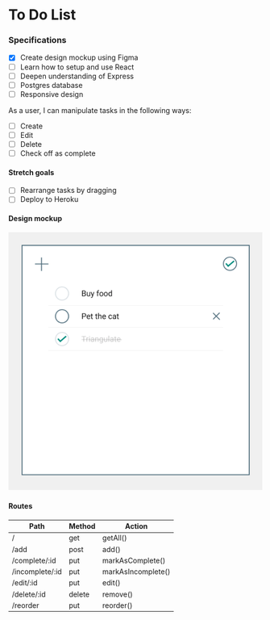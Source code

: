 # To Do List

### Specifications

- [X] Create design mockup using Figma
- [ ] Learn how to setup and use React
- [ ] Deepen understanding of Express
- [ ] Postgres database
- [ ] Responsive design

As a user, I can manipulate tasks in the following ways:
- [ ] Create
- [ ] Edit
- [ ] Delete
- [ ] Check off as complete

#### Stretch goals
- [ ] Rearrange tasks by dragging
- [ ] Deploy to Heroku

#### Design mockup
![Design mockup](./design/todoMockup.png)

#### Routes
| Path            | Method | Action             |
| --------------- | ------ | ------------------ |
| /               | get    | getAll()           |
| /add            | post   | add()              |
| /complete/:id   | put    | markAsComplete()   |
| /incomplete/:id | put    | markAsIncomplete() |
| /edit/:id       | put    | edit()             |
| /delete/:id     | delete | remove()           |
| /reorder        | put    | reorder()          |
